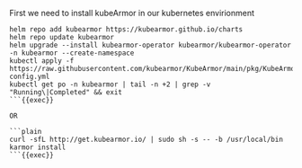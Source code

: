 First we need to install kubeArmor in our kubernetes envirionment

```plain
helm repo add kubearmor https://kubearmor.github.io/charts
helm repo update kubearmor
helm upgrade --install kubearmor-operator kubearmor/kubearmor-operator -n kubearmor --create-namespace
kubectl apply -f https://raw.githubusercontent.com/kubearmor/KubeArmor/main/pkg/KubeArmorOperator/config/samples/sample-config.yml
kubectl get po -n kubearmor | tail -n +2 | grep -v "Running\|Completed" && exit
```{{exec}}

OR

```plain
curl -sfL http://get.kubearmor.io/ | sudo sh -s -- -b /usr/local/bin
karmor install
```{{exec}}



